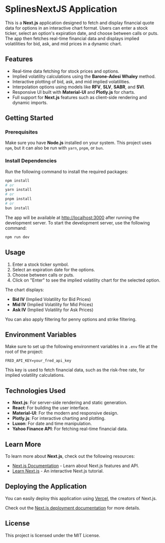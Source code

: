# SplinesNextJS Application

This is a **Next.js** application designed to fetch and display financial quote data for options in an interactive chart format. Users can enter a stock ticker, select an option's expiration date, and choose between calls or puts. The app then fetches real-time financial data and displays implied volatilities for bid, ask, and mid prices in a dynamic chart.

## Features

- Real-time data fetching for stock prices and options.
- Implied volatility calculations using the **Barone-Adesi Whaley** method.
- Interactive plotting of bid, ask, and mid implied volatilities.
- Interpolation options using models like **RFV**, **SLV**, **SABR**, and **SVI**.
- Responsive UI built with **Material-UI** and **Plotly.js** for charts.
- Full support for **Next.js** features such as client-side rendering and dynamic imports.

## Getting Started

### Prerequisites

Make sure you have **Node.js** installed on your system. This project uses `npm`, but it can also be run with `yarn`, `pnpm`, or `bun`.

### Install Dependencies

Run the following command to install the required packages:

```bash
npm install
# or
yarn install
# or
pnpm install
# or
bun install
```

The app will be available at [http://localhost:3000](http://localhost:3000) after running the development server. To start the development server, use the following command:

```bash
npm run dev
```

## Usage

1. Enter a stock ticker symbol.
2. Select an expiration date for the options.
3. Choose between calls or puts.
4. Click on "Enter" to see the implied volatility chart for the selected option.

The chart displays:
- **Bid IV** (Implied Volatility for Bid Prices)
- **Mid IV** (Implied Volatility for Mid Prices)
- **Ask IV** (Implied Volatility for Ask Prices)

You can also apply filtering for penny options and strike filtering.

## Environment Variables

Make sure to set up the following environment variables in a `.env` file at the root of the project:

```env
FRED_API_KEY=your_fred_api_key
```

This key is used to fetch financial data, such as the risk-free rate, for implied volatility calculations.

## Technologies Used

- **Next.js**: For server-side rendering and static generation.
- **React**: For building the user interface.
- **Material-UI**: For the modern and responsive design.
- **Plotly.js**: For interactive charting and plotting.
- **Luxon**: For date and time manipulation.
- **Yahoo Finance API**: For fetching real-time financial data.

## Learn More

To learn more about **Next.js**, check out the following resources:

- [Next.js Documentation](https://nextjs.org/docs) - Learn about Next.js features and API.
- [Learn Next.js](https://nextjs.org/learn) - An interactive Next.js tutorial.

## Deploying the Application

You can easily deploy this application using [Vercel](https://vercel.com), the creators of Next.js.

Check out the [Next.js deployment documentation](https://nextjs.org/docs/deployment) for more details.

## License

This project is licensed under the MIT License.
